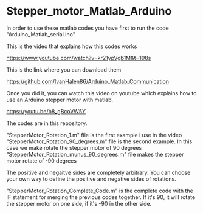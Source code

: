 # Stepper_motor_Matlab_Arduino
In order to use these matlab codes you have first to run the code "Arduino_Matlab_serial.ino" 

This is the video that explains how this codes works

https://www.youtube.com/watch?v=kr21ypVgb1M&t=198s

This is the link where you can download them 

https://github.com/IvanHalen86/Arduino_Matlab_Communication

Once you did it, you can watch this video on youtube which explains how to use an Arduino stepper motor with matlab.

https://youtu.be/b8_gBcoVW5Y

The codes are in this repository. 

"StepperMotor_Rotation_1.m" file is the first example i use in the video
"StepperMotor_Rotation_90_degrees.m" file is the second example. In this case we make rotate the stepper motor of 90 degrees
"StepperMotor_Rotation_munus_90_degrees.m" file makes the stepper motor rotate of -90 degrees

The positive and negaitve sides are completely arbitrary. You can choose your own way to define the positive and negative sides of rotations.

"StepperMotor_Rotation_Complete_Code.m" is the complete code with the IF statement for merging the previous codes together. If it's 90, it will rotate the stepper motor on one side, if it's -90 in the other side. 
